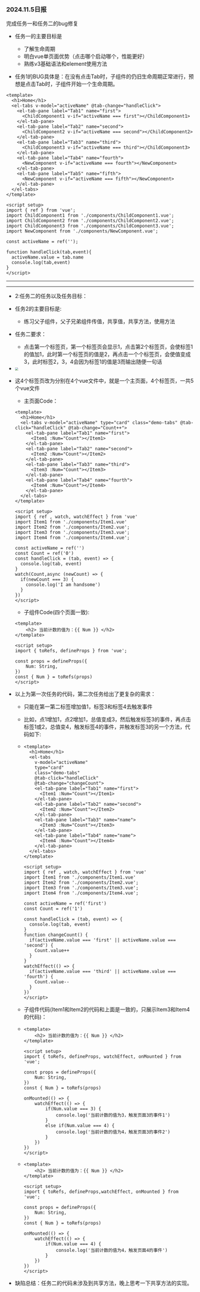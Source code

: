 ### 2024.11.5日报

完成任务一和任务二的bug修复

+ 任务一的主要目标是
  + 了解生命周期
  + 明白vue单页面优势（点击哪个启动哪个，性能更好）
  + 熟练v3基础语法和element使用方法

+ 任务1的BUG具体是：在没有点击Tab时，子组件的仍旧生命周期正常进行，预想是点击Tab时，子组件开始一个生命周期。

```vue
<template>
  <h1>Home</h1>
  <el-tabs v-model="activeName" @tab-change="handleClick">
    <el-tab-pane label="Tab1" name="first"> 
      <ChildComponent1 v-if="activeName === first"></ChildComponent1> 
    </el-tab-pane>
    <el-tab-pane label="Tab2" name="second"> 
      <ChildComponent2 v-if="activeName === second"></ChildComponent2> 
    </el-tab-pane>
    <el-tab-pane label="Tab3" name="third"> 
      <ChildComponent3 v-if="activeName === third"></ChildComponent3> 
    </el-tab-pane>
    <el-tab-pane label="Tab4" name="fourth"> 
      <NewComponent v-if="activeName === fourth"></NewComponent> 
    </el-tab-pane>
    <el-tab-pane label="Tab5" name="fifth"> 
      <NewComponent v-if="activeName === fifth"></NewComponent> 
    </el-tab-pane> 
  </el-tabs>
</template>

<script setup>
import { ref } from 'vue';
import ChildComponent1 from './components/ChildComponent1.vue';
import ChildComponent2 from './components/ChildComponent2.vue';
import ChildComponent3 from './components/ChildComponent3.vue';
import NewComponent from './components/NewComponent.vue';

const activeName = ref('');

function handleClick(tab,event){
  activeName.value = tab.name
  console.log(tab,event)
}
</script>
```

------

------



+ 2:任务二的任务以及任务目标：
+ 任务2的主要目标是:
  + 练习父子组件，父子兄弟组件传值，共享值，共享方法，使用方法

+ 任务二要求：

  + 点击第一个标签页，第一个标签页会显示1，点击第2个标签页，会使标签1的值加1，此时第一个标签页的值是2，再点击一个个标签页，会使值变成3，此时标签2，3，4会因为标签1的值是3而输出随便一句话

+ <img src="images\task2_1.png" style="zoom: 50%;" />

+ 这4个标签页改为分别在4个vue文件中，就是一个主页面，4个标签页，一共5个vue文件

  + 主页面Code：

  ```vue
  <template>
    <h1>Home</h1>
    <el-tabs v-model="activeName" type="card" class="demo-tabs" @tab-click="handleClick" @tab-change="Count++">
      <el-tab-pane label="Tab1" name="first"> 
        <Item1 :Num="Count"></Item1>
      </el-tab-pane>
      <el-tab-pane label="Tab2" name="second">  
        <Item2 :Num="Count"></Item2>
      </el-tab-pane>
      <el-tab-pane label="Tab3" name="third"> 
        <Item3 :Num="Count"></Item3>
      </el-tab-pane>
      <el-tab-pane label="Tab4" name="fourth"> 
        <Item4 :Num="Count"></Item4>
      </el-tab-pane>
    </el-tabs>
  </template>
  
  <script setup>
  import { ref , watch, watchEffect } from 'vue'
  import Item1 from './components/Item1.vue'
  import Item2 from './components/Item2.vue';
  import Item3 from './components/Item3.vue';
  import Item4 from './components/Item4.vue';
  
  const activeName = ref('')
  const Count = ref('0')
  const handleClick = (tab, event) => {
    console.log(tab, event)
  }
  watch(Count,async (newCount) => {
    if(newCount === 3) {
      console.log('I am handsome')
    }
  })
  </script>
  ```

  + 子组件Code(四个页面一致):

  ```vue
  <template>
      <h2> 当前计数的值为：{{ Num }} </h2>
  </template>
  
  <script setup>
  import { toRefs, defineProps } from 'vue';
  
  const props = defineProps({
      Num: String,
  })
  const { Num } = toRefs(props)
  </script>
  ```

+ 以上为第一次任务的代码，第二次任务给出了更复杂的需求：

  + 只能在第一第二标签增加值1，标签3和标签4去触发事件

  + 比如，点1增加1，点2增加1，总值变成3，然后触发标签3的事件，再点击标签1或2，总值变4，触发标签4的事件，并触发标签3的另一个方法，代码如下:

  + ```vue
    <template>
      <h1>Home</h1>
      <el-tabs 
        v-model="activeName" 
        type="card" 
        class="demo-tabs" 
        @tab-click="handleClick" 
        @tab-change="changeCount">
        <el-tab-pane label="Tab1" name="first"> 
          <Item1 :Num="Count"></Item1>
        </el-tab-pane>
        <el-tab-pane label="Tab2" name="second">  
          <Item2 :Num="Count"></Item2>
        </el-tab-pane>
        <el-tab-pane label="Tab3" name="name"> 
          <Item3 :Num="Count"></Item3>
        </el-tab-pane>
        <el-tab-pane label="Tab4" name="name"> 
          <Item4 :Num="Count"></Item4>
        </el-tab-pane>
      </el-tabs>
    </template>
    
    <script setup>
    import { ref , watch, watchEffect } from 'vue'
    import Item1 from './components/Item1.vue'
    import Item2 from './components/Item2.vue';
    import Item3 from './components/Item3.vue';
    import Item4 from './components/Item4.vue';
    
    const activeName = ref('first')
    const Count = ref('1')
    
    const handleClick = (tab, event) => {
      console.log(tab, event)
    }
    function changeCount() {
      if(activeName.value === 'first' || activeName.value === 'second') {
        Count.value++
      }
    }
    watchEffect(() => {
      if(activeName.value === 'third' || activeName.value === 'fourth') {
        Count.value--
      }
    })
    </script>
    ```

  + 子组件代码(Item1和Item2的代码和上面是一致的，只展示Item3和Item4的代码)：

  + ```vue
    <template>
        <h2> 当前计数的值为：{{ Num }} </h2>
    </template>
    
    <script setup>
    import { toRefs, defineProps, watchEffect, onMounted } from 'vue';
    
    const props = defineProps({
        Num: String,
    })
    const { Num } = toRefs(props)
    
    onMounted(() => {
        watchEffect(() => {
            if(Num.value === 3) {
                console.log('当前计数的值为3，触发页面3的事件1')
            }
            else if(Num.value === 4) {
                console.log('当前计数的值为4，触发页面3的事件2')
            }
        })
    })
    </script>
    ```

  + ```vue
    <template>
        <h2> 当前计数的值为：{{ Num }} </h2>
    </template>
    
    <script setup>
    import { toRefs, defineProps,watchEffect, onMounted } from 'vue';
    
    const props = defineProps({
        Num: String,
    })
    const { Num } = toRefs(props)
    
    onMounted(() => {
        watchEffect(() => {
            if(Num.value === 4) {
                console.log('当前计数的值为4，触发页面4的事件')
            }
        })
    })
    </script>
    ```

+ 缺陷总结：任务二的代码未涉及到共享方法，晚上思考一下共享方法的实现。



